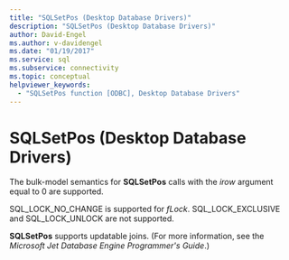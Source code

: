 ```yaml
---
title: "SQLSetPos (Desktop Database Drivers)"
description: "SQLSetPos (Desktop Database Drivers)"
author: David-Engel
ms.author: v-davidengel
ms.date: "01/19/2017"
ms.service: sql
ms.subservice: connectivity
ms.topic: conceptual
helpviewer_keywords:
  - "SQLSetPos function [ODBC], Desktop Database Drivers"
---
```

# SQLSetPos (Desktop Database Drivers)
The bulk-model semantics for **SQLSetPos** calls with the *irow* argument equal to 0 are supported.  
  
 SQL_LOCK_NO_CHANGE is supported for *fLock*. SQL_LOCK_EXCLUSIVE and SQL_LOCK_UNLOCK are not supported.  
  
 **SQLSetPos** supports updatable joins. (For more information, see the *Microsoft Jet Database Engine Programmer's Guide*.)

